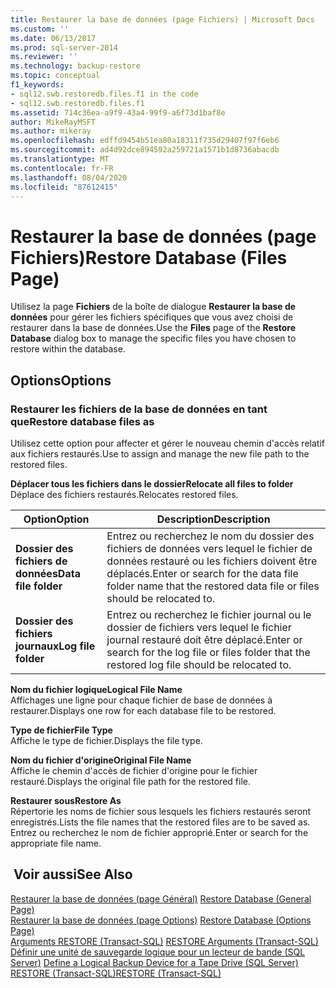 ```yaml
---
title: Restaurer la base de données (page Fichiers) | Microsoft Docs
ms.custom: ''
ms.date: 06/13/2017
ms.prod: sql-server-2014
ms.reviewer: ''
ms.technology: backup-restore
ms.topic: conceptual
f1_keywords:
- sql12.swb.restoredb.files.f1 in the code
- sql12.swb.restoredb.files.f1
ms.assetid: 714c36ea-a9f9-43a4-99f9-a6f73d1baf8e
author: MikeRayMSFT
ms.author: mikeray
ms.openlocfilehash: edffd9454b51ea80a18311f735d29407f97f6eb6
ms.sourcegitcommit: ad4d92dce894592a259721a1571b1d8736abacdb
ms.translationtype: MT
ms.contentlocale: fr-FR
ms.lasthandoff: 08/04/2020
ms.locfileid: "87612415"
---
```

# <a name="restore-database-files-page"></a><span data-ttu-id="34d84-102">Restaurer la base de données (page Fichiers)</span><span class="sxs-lookup"><span data-stu-id="34d84-102">Restore Database (Files Page)</span></span>
  <span data-ttu-id="34d84-103">Utilisez la page **Fichiers** de la boîte de dialogue **Restaurer la base de données** pour gérer les fichiers spécifiques que vous avez choisi de restaurer dans la base de données.</span><span class="sxs-lookup"><span data-stu-id="34d84-103">Use the **Files** page of the **Restore Database** dialog box to manage the specific files you have chosen to restore within the database.</span></span>  
  
## <a name="options"></a><span data-ttu-id="34d84-104">Options</span><span class="sxs-lookup"><span data-stu-id="34d84-104">Options</span></span>  
  
### <a name="restore-database-files-as"></a><span data-ttu-id="34d84-105">Restaurer les fichiers de la base de données en tant que</span><span class="sxs-lookup"><span data-stu-id="34d84-105">Restore database files as</span></span>  
 <span data-ttu-id="34d84-106">Utilisez cette option pour affecter et gérer le nouveau chemin d'accès relatif aux fichiers restaurés.</span><span class="sxs-lookup"><span data-stu-id="34d84-106">Use to assign and manage the new file path to the restored files.</span></span>  
  
 <span data-ttu-id="34d84-107">**Déplacer tous les fichiers dans le dossier**</span><span class="sxs-lookup"><span data-stu-id="34d84-107">**Relocate all files to folder**</span></span>  
 <span data-ttu-id="34d84-108">Déplace des fichiers restaurés.</span><span class="sxs-lookup"><span data-stu-id="34d84-108">Relocates restored files.</span></span>  
  
|<span data-ttu-id="34d84-109">Option</span><span class="sxs-lookup"><span data-stu-id="34d84-109">Option</span></span>|<span data-ttu-id="34d84-110">Description</span><span class="sxs-lookup"><span data-stu-id="34d84-110">Description</span></span>|  
|------------|-----------------|  
|<span data-ttu-id="34d84-111">**Dossier des fichiers de données**</span><span class="sxs-lookup"><span data-stu-id="34d84-111">**Data file folder**</span></span>|<span data-ttu-id="34d84-112">Entrez ou recherchez le nom du dossier des fichiers de données vers lequel le fichier de données restauré ou les fichiers doivent être déplacés.</span><span class="sxs-lookup"><span data-stu-id="34d84-112">Enter or search for the data file folder name that the restored data file or files should be relocated to.</span></span>|  
|<span data-ttu-id="34d84-113">**Dossier des fichiers journaux**</span><span class="sxs-lookup"><span data-stu-id="34d84-113">**Log file folder**</span></span>|<span data-ttu-id="34d84-114">Entrez ou recherchez le fichier journal ou le dossier de fichiers vers lequel le fichier journal restauré doit être déplacé.</span><span class="sxs-lookup"><span data-stu-id="34d84-114">Enter or search for the log file or files folder that the restored log file should be relocated to.</span></span>|  
  
 <span data-ttu-id="34d84-115">**Nom du fichier logique**</span><span class="sxs-lookup"><span data-stu-id="34d84-115">**Logical File Name**</span></span>  
 <span data-ttu-id="34d84-116">Affichages une ligne pour chaque fichier de base de données à restaurer.</span><span class="sxs-lookup"><span data-stu-id="34d84-116">Displays one row for each database file to be restored.</span></span>  
  
 <span data-ttu-id="34d84-117">**Type de fichier**</span><span class="sxs-lookup"><span data-stu-id="34d84-117">**File Type**</span></span>  
 <span data-ttu-id="34d84-118">Affiche le type de fichier.</span><span class="sxs-lookup"><span data-stu-id="34d84-118">Displays the file type.</span></span>  
  
 <span data-ttu-id="34d84-119">**Nom du fichier d'origine**</span><span class="sxs-lookup"><span data-stu-id="34d84-119">**Original File Name**</span></span>  
 <span data-ttu-id="34d84-120">Affiche le chemin d'accès de fichier d'origine pour le fichier restauré.</span><span class="sxs-lookup"><span data-stu-id="34d84-120">Displays the original file path for the restored file.</span></span>  
  
 <span data-ttu-id="34d84-121">**Restaurer sous**</span><span class="sxs-lookup"><span data-stu-id="34d84-121">**Restore As**</span></span>  
 <span data-ttu-id="34d84-122">Répertorie les noms de fichier sous lesquels les fichiers restaurés seront enregistrés.</span><span class="sxs-lookup"><span data-stu-id="34d84-122">Lists the file names that the restored files are to be saved as.</span></span> <span data-ttu-id="34d84-123">Entrez ou recherchez le nom de fichier approprié.</span><span class="sxs-lookup"><span data-stu-id="34d84-123">Enter or search for the appropriate file name.</span></span>  
  
## <a name="see-also"></a><span data-ttu-id="34d84-124"> Voir aussi</span><span class="sxs-lookup"><span data-stu-id="34d84-124">See Also</span></span>  
 <span data-ttu-id="34d84-125">[Restaurer la base de données &#40;page Général&#41;](../../integration-services/general-page-of-integration-services-designers-options.md) </span><span class="sxs-lookup"><span data-stu-id="34d84-125">[Restore Database &#40;General Page&#41;](../../integration-services/general-page-of-integration-services-designers-options.md) </span></span>  
 <span data-ttu-id="34d84-126">[Restaurer la base de données &#40;page Options&#41;](restore-database-options-page.md) </span><span class="sxs-lookup"><span data-stu-id="34d84-126">[Restore Database &#40;Options Page&#41;](restore-database-options-page.md) </span></span>  
 <span data-ttu-id="34d84-127">[Arguments RESTORE &#40;Transact-SQL&#41;](/sql/t-sql/statements/restore-statements-arguments-transact-sql) </span><span class="sxs-lookup"><span data-stu-id="34d84-127">[RESTORE Arguments &#40;Transact-SQL&#41;](/sql/t-sql/statements/restore-statements-arguments-transact-sql) </span></span>  
 <span data-ttu-id="34d84-128">[Définir une unité de sauvegarde logique pour un lecteur de bande &#40;SQL Server&#41;](define-a-logical-backup-device-for-a-tape-drive-sql-server.md) </span><span class="sxs-lookup"><span data-stu-id="34d84-128">[Define a Logical Backup Device for a Tape Drive &#40;SQL Server&#41;](define-a-logical-backup-device-for-a-tape-drive-sql-server.md) </span></span>  
 [<span data-ttu-id="34d84-129">RESTORE &#40;Transact-SQL&#41;</span><span class="sxs-lookup"><span data-stu-id="34d84-129">RESTORE &#40;Transact-SQL&#41;</span></span>](/sql/t-sql/statements/restore-statements-transact-sql)  
  
  
